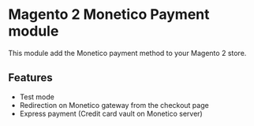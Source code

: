 # Magento 2 Monetico Payment module

This module add the Monetico payment method to your Magento 2 store.  

## Features

- Test mode
- Redirection on Monetico gateway from the checkout page
- Express payment (Credit card vault on Monetico server)

